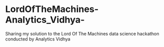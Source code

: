 # LordOfTheMachines-Analytics_Vidhya-
Sharing my solution to the Lord Of The Machines data science hackathon conducted by Analytics Vidhya
